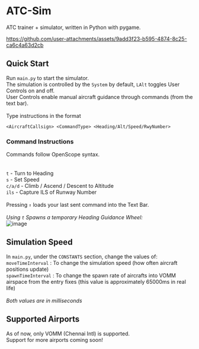 # ATC-Sim
ATC trainer + simulator, written in Python with pygame.


https://github.com/user-attachments/assets/9add3f23-b595-4874-8c25-ca6c4a63d2cb



## Quick Start
Run `main.py` to start the simulator.\
The simulation is controlled by the `System` by default, `LAlt` toggles User Controls on and off.\
User Controls enable manual aircraft guidance through commands (from the text bar).
\
\
Type instructions in the format 
```
<AircraftCallsign> <CommandType> <Heading/Alt/Speed/RwyNumber>
```

### Command Instructions
Commands follow OpenScope syntax.\
\
\
`t` - Turn to Heading\
`s` - Set Speed\
`c/a/d` - Climb / Ascend / Descent to Altitude\
`ils` - Capture ILS of Runway Number\
\
Pressing `↑` loads your last sent command into the Text Bar.\
\
_Using `t` Spawns a temporary Heading Guidance Wheel:_\
![image](https://github.com/user-attachments/assets/df997dd9-ea41-4bc0-b4fc-1a0ebe97d680)


## Simulation Speed
In `main.py`, under the `CONSTANTS` section, change the values of:\
`moveTimeInterval` : To change the simulation speed (how often aircraft positions update)\
`spawnTimeInterval` : To change the spawn rate of aircrafts into VOMM airspace from the entry fixes (this value is approximately 65000ms in real life)\
\
_Both values are in milliseconds_

## Supported Airports
As of now, only VOMM (Chennai Intl) is supported.\
Support for more airports coming soon! 
